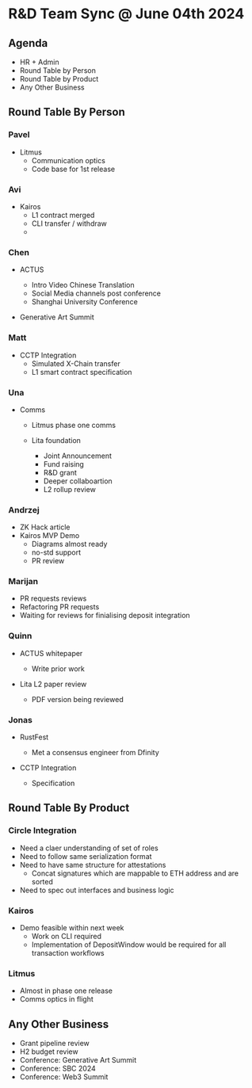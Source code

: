 # R&D Team Sync @ June 04th 2024

## Agenda

- HR + Admin
- Round Table by Person 
- Round Table by Product
- Any Other Business

## Round Table By Person

### Pavel

- Litmus
  - Communication optics
  - Code base for 1st release

### Avi

- Kairos
  - L1 contract merged
  - CLI transfer / withdraw
  - 

### Chen

- ACTUS
  - Intro Video Chinese Translation
  - Social Media channels post conference
  - Shanghai University Conference

- Generative Art Summit

### Matt

- CCTP Integration
  - Simulated X-Chain transfer
  - L1 smart contract specification

### Una

- Comms
  - Litmus phase one comms

  - Lita foundation

    - Joint Announcement
    - Fund raising
    - R&D grant
    - Deeper collaboartion
    - L2 rollup review 

### Andrzej

  - ZK Hack article
  - Kairos MVP Demo
    - Diagrams almost ready
    - no-std support
    - PR review

### Marijan

  - PR requests reviews
  - Refactoring PR requests
  - Waiting for reviews for finialising deposit integration

### Quinn

  - ACTUS whitepaper
    - Write prior work

  - Lita L2 paper review
    - PDF version being reviewed

### Jonas

  - RustFest
    - Met a consensus engineer from Dfinity

  - CCTP Integration
    - Specification


## Round Table By Product

### Circle Integration

- Need a claer understanding of set of roles
- Need to follow same serialization format
- Need to have same structure for attestations
  - Concat signatures which are mappable to ETH address and are sorted
- Need to spec out interfaces and business logic

### Kairos

- Demo feasible within next week
  - Work on CLI required
  - Implementation of DepositWindow would be required for all transaction workflows

### Litmus

- Almost in phase one release
- Comms optics in flight

## Any Other Business

- Grant pipeline review 
- H2 budget review
- Conference: Generative Art Summit
- Conference: SBC 2024
- Conference: Web3 Summit
